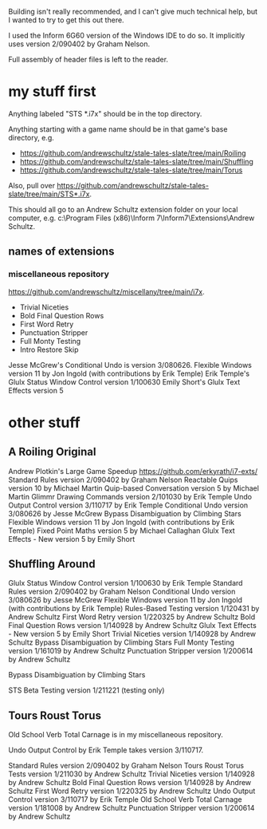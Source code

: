 Building isn't really recommended, and I can't give much technical help, but I wanted to try to get this out there.

I used the Inform 6G60 version of the Windows IDE to do so. It implicitly uses version 2/090402 by Graham Nelson.

Full assembly of header files is left to the reader.

# my stuff first

Anything labeled "STS *.i7x" should be in the top directory.

Anything starting with a game name should be in that game's base directory, e.g.

* https://github.com/andrewschultz/stale-tales-slate/tree/main/Roiling
* https://github.com/andrewschultz/stale-tales-slate/tree/main/Shuffling
* https://github.com/andrewschultz/stale-tales-slate/tree/main/Torus

Also, pull over https://github.com/andrewschultz/stale-tales-slate/tree/main/STS*.i7x.

This should all go to an Andrew Schultz extension folder on your local computer, e.g. c:\Program Files (x86)\Inform 7\Inform7\Extensions\Andrew Schultz.

## names of extensions

### miscellaneous repository

https://github.com/andrewschultz/miscellany/tree/main/i7x.

* Trivial Niceties
* Bold Final Question Rows
* First Word Retry
* Punctuation Stripper
* Full Monty Testing
* Intro Restore Skip

Jesse McGrew's Conditional Undo is version 3/080626.
Flexible Windows version 11 by Jon Ingold (with contributions by Erik Temple)
Erik Temple's Glulx Status Window Control version 1/100630
Emily Short's Glulx Text Effects version 5

# other stuff

## A Roiling Original

Andrew Plotkin's Large Game Speedup https://github.com/erkyrath/i7-exts/
Standard Rules version 2/090402 by Graham Nelson
Reactable Quips version 10 by Michael Martin
Quip-based Conversation version 5 by Michael Martin
Glimmr Drawing Commands version 2/101030 by Erik Temple
Undo Output Control version 3/110717 by Erik Temple
Conditional Undo version 3/080626 by Jesse McGrew
Bypass Disambiguation by Climbing Stars
Flexible Windows version 11 by Jon Ingold (with contributions by Erik Temple)
Fixed Point Maths version 5 by Michael Callaghan
Glulx Text Effects - New version 5 by Emily Short

## Shuffling Around

Glulx Status Window Control version 1/100630 by Erik Temple
Standard Rules version 2/090402 by Graham Nelson
Conditional Undo version 3/080626 by Jesse McGrew
Flexible Windows version 11 by Jon Ingold (with contributions by Erik Temple)
Rules-Based Testing version 1/120431 by Andrew Schultz
First Word Retry version 1/220325 by Andrew Schultz
Bold Final Question Rows version 1/140928 by Andrew Schultz
Glulx Text Effects - New version 5 by Emily Short
Trivial Niceties version 1/140928 by Andrew Schultz
Bypass Disambiguation by Climbing Stars
Full Monty Testing version 1/161019 by Andrew Schultz
Punctuation Stripper version 1/200614 by Andrew Schultz

Bypass Disambiguation by Climbing Stars

STS Beta Testing version 1/211221 (testing only)

## Tours Roust Torus

Old School Verb Total Carnage is in my miscellaneous repository.

Undo Output Control by Erik Temple takes version 3/110717.

Standard Rules version 2/090402 by Graham Nelson
Tours Roust Torus Tests version 1/211030 by Andrew Schultz
Trivial Niceties version 1/140928 by Andrew Schultz
Bold Final Question Rows version 1/140928 by Andrew Schultz
First Word Retry version 1/220325 by Andrew Schultz
Undo Output Control version 3/110717 by Erik Temple
Old School Verb Total Carnage version 1/181008 by Andrew Schultz
Punctuation Stripper version 1/200614 by Andrew Schultz
